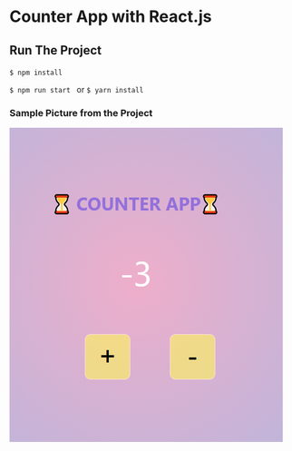 # Counter App with React.js 

## Run The Project

`$ npm install`

`$ npm run start `
or 
`$ yarn install`

### Sample Picture from the Project
![banner resmi](https://github.com/ozgenuraydin/example-counter/blob/master/images/Ekran%20G%C3%B6r%C3%BCnt%C3%BCs%C3%BC%20(366).png)
